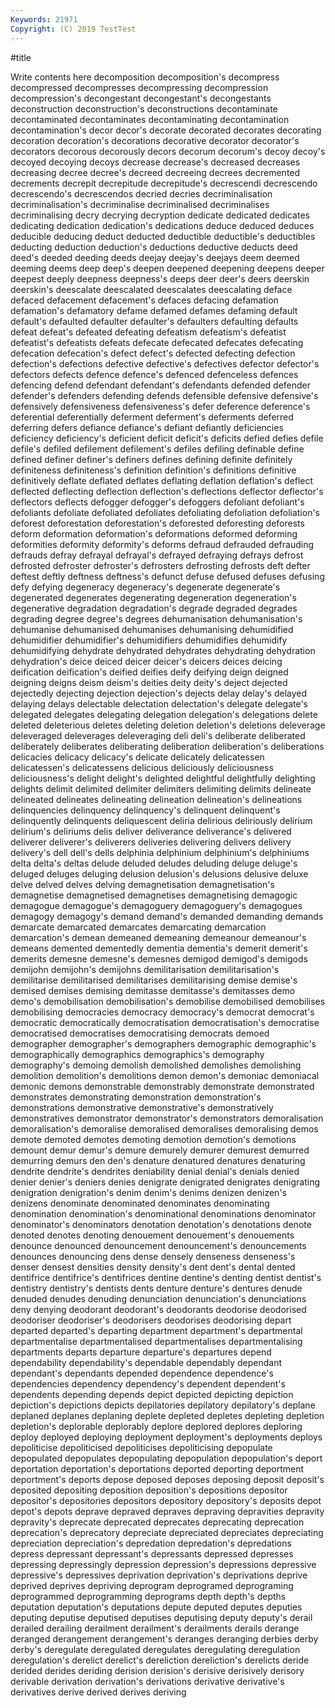 ```yaml
---
Keywords: 21971
Copyright: (C) 2019 TestTest
---
```


#title

Write contents here
decomposition decomposition's
decompress decompressed decompresses decompressing decompression decompression's decongestant decongestant's decongestants deconstruction
deconstruction's deconstructions decontaminate decontaminated decontaminates decontaminating decontamination decontamination's decor decor's
decorate decorated decorates decorating decoration decoration's decorations decorative decorator decorator's
decorators decorous decorously decors decorum decorum's decoy decoy's decoyed decoying
decoys decrease decrease's decreased decreases decreasing decree decree's decreed decreeing
decrees decremented decrements decrepit decrepitude decrepitude's decrescendi decrescendo decrescendo's decrescendos
decried decries decriminalisation decriminalisation's decriminalise decriminalised decriminalises decriminalising decry decrying
decryption dedicate dedicated dedicates dedicating dedication dedication's dedications deduce deduced
deduces deducible deducing deduct deducted deductible deductible's deductibles deducting deduction
deduction's deductions deductive deducts deed deed's deeded deeding deeds deejay
deejay's deejays deem deemed deeming deems deep deep's deepen deepened
deepening deepens deeper deepest deeply deepness deepness's deeps deer deer's
deers deerskin deerskin's deescalate deescalated deescalates deescalating deface defaced defacement
defacement's defaces defacing defamation defamation's defamatory defame defamed defames defaming
default default's defaulted defaulter defaulter's defaulters defaulting defaults defeat defeat's
defeated defeating defeatism defeatism's defeatist defeatist's defeatists defeats defecate defecated
defecates defecating defecation defecation's defect defect's defected defecting defection defection's
defections defective defective's defectives defector defector's defectors defects defence defence's
defenced defenceless defences defencing defend defendant defendant's defendants defended defender
defender's defenders defending defends defensible defensive defensive's defensively defensiveness defensiveness's
defer deference deference's deferential deferentially deferment deferment's deferments deferred deferring
defers defiance defiance's defiant defiantly deficiencies deficiency deficiency's deficient deficit
deficit's deficits defied defies defile defile's defiled defilement defilement's defiles
defiling definable define defined definer definer's definers defines defining definite
definitely definiteness definiteness's definition definition's definitions definitive definitively deflate deflated
deflates deflating deflation deflation's deflect deflected deflecting deflection deflection's deflections
deflector deflector's deflectors deflects defogger defogger's defoggers defoliant defoliant's defoliants
defoliate defoliated defoliates defoliating defoliation defoliation's deforest deforestation deforestation's deforested
deforesting deforests deform deformation deformation's deformations deformed deforming deformities deformity
deformity's deforms defraud defrauded defrauding defrauds defray defrayal defrayal's defrayed
defraying defrays defrost defrosted defroster defroster's defrosters defrosting defrosts deft
defter deftest deftly deftness deftness's defunct defuse defused defuses defusing
defy defying degeneracy degeneracy's degenerate degenerate's degenerated degenerates degenerating degeneration
degeneration's degenerative degradation degradation's degrade degraded degrades degrading degree degree's
degrees dehumanisation dehumanisation's dehumanise dehumanised dehumanises dehumanising dehumidified dehumidifier dehumidifier's
dehumidifiers dehumidifies dehumidify dehumidifying dehydrate dehydrated dehydrates dehydrating dehydration dehydration's
deice deiced deicer deicer's deicers deices deicing deification deification's deified
deifies deify deifying deign deigned deigning deigns deism deism's deities
deity deity's deject dejected dejectedly dejecting dejection dejection's dejects delay
delay's delayed delaying delays delectable delectation delectation's delegate delegate's delegated
delegates delegating delegation delegation's delegations delete deleted deleterious deletes deleting
deletion deletion's deletions deleverage deleveraged deleverages deleveraging deli deli's deliberate
deliberated deliberately deliberates deliberating deliberation deliberation's deliberations delicacies delicacy delicacy's
delicate delicately delicatessen delicatessen's delicatessens delicious deliciously deliciousness deliciousness's delight
delight's delighted delightful delightfully delighting delights delimit delimited delimiter delimiters
delimiting delimits delineate delineated delineates delineating delineation delineation's delineations delinquencies
delinquency delinquency's delinquent delinquent's delinquently delinquents deliquescent deliria delirious deliriously
delirium delirium's deliriums delis deliver deliverance deliverance's delivered deliverer deliverer's
deliverers deliveries delivering delivers delivery delivery's dell dell's dells delphinia
delphinium delphinium's delphiniums delta delta's deltas delude deluded deludes deluding
deluge deluge's deluged deluges deluging delusion delusion's delusions delusive deluxe
delve delved delves delving demagnetisation demagnetisation's demagnetise demagnetised demagnetises demagnetising
demagogic demagogue demagogue's demagoguery demagoguery's demagogues demagogy demagogy's demand demand's
demanded demanding demands demarcate demarcated demarcates demarcating demarcation demarcation's demean
demeaned demeaning demeanour demeanour's demeans demented dementedly dementia dementia's demerit
demerit's demerits demesne demesne's demesnes demigod demigod's demigods demijohn demijohn's
demijohns demilitarisation demilitarisation's demilitarise demilitarised demilitarises demilitarising demise demise's demised
demises demising demitasse demitasse's demitasses demo demo's demobilisation demobilisation's demobilise
demobilised demobilises demobilising democracies democracy democracy's democrat democrat's democratic democratically
democratisation democratisation's democratise democratised democratises democratising democrats demoed demographer demographer's
demographers demographic demographic's demographically demographics demographics's demography demography's demoing demolish
demolished demolishes demolishing demolition demolition's demolitions demon demon's demoniac demoniacal
demonic demons demonstrable demonstrably demonstrate demonstrated demonstrates demonstrating demonstration demonstration's
demonstrations demonstrative demonstrative's demonstratively demonstratives demonstrator demonstrator's demonstrators demoralisation demoralisation's
demoralise demoralised demoralises demoralising demos demote demoted demotes demoting demotion
demotion's demotions demount demur demur's demure demurely demurer demurest demurred
demurring demurs den den's denature denatured denatures denaturing dendrite dendrite's
dendrites deniability denial denial's denials denied denier denier's deniers denies
denigrate denigrated denigrates denigrating denigration denigration's denim denim's denims denizen
denizen's denizens denominate denominated denominates denominating denomination denomination's denominational denominations
denominator denominator's denominators denotation denotation's denotations denote denoted denotes denoting
denouement denouement's denouements denounce denounced denouncement denouncement's denouncements denounces denouncing
dens dense densely denseness denseness's denser densest densities density density's
dent dent's dental dented dentifrice dentifrice's dentifrices dentine dentine's denting
dentist dentist's dentistry dentistry's dentists dents denture denture's dentures denude
denuded denudes denuding denunciation denunciation's denunciations deny denying deodorant deodorant's
deodorants deodorise deodorised deodoriser deodoriser's deodorisers deodorises deodorising depart departed
departed's departing department department's departmental departmentalise departmentalised departmentalises departmentalising departments
departs departure departure's departures depend dependability dependability's dependable dependably dependant
dependant's dependants depended dependence dependence's dependencies dependency dependency's dependent dependent's
dependents depending depends depict depicted depicting depiction depiction's depictions depicts
depilatories depilatory depilatory's deplane deplaned deplanes deplaning deplete depleted depletes
depleting depletion depletion's deplorable deplorably deplore deplored deplores deploring deploy
deployed deploying deployment deployment's deployments deploys depoliticise depoliticised depoliticises depoliticising
depopulate depopulated depopulates depopulating depopulation depopulation's deport deportation deportation's deportations
deported deporting deportment deportment's deports depose deposed deposes deposing deposit
deposit's deposited depositing deposition deposition's depositions depositor depositor's depositories depositors
depository depository's deposits depot depot's depots deprave depraved depraves depraving
depravities depravity depravity's deprecate deprecated deprecates deprecating deprecation deprecation's deprecatory
depreciate depreciated depreciates depreciating depreciation depreciation's depredation depredation's depredations depress
depressant depressant's depressants depressed depresses depressing depressingly depression depression's depressions
depressive depressive's depressives deprivation deprivation's deprivations deprive deprived deprives depriving
deprogram deprogramed deprograming deprogrammed deprogramming deprograms depth depth's depths deputation
deputation's deputations depute deputed deputes deputies deputing deputise deputised deputises
deputising deputy deputy's derail derailed derailing derailment derailment's derailments derails
derange deranged derangement derangement's deranges deranging derbies derby derby's deregulate
deregulated deregulates deregulating deregulation deregulation's derelict derelict's dereliction dereliction's derelicts
deride derided derides deriding derision derision's derisive derisively derisory derivable
derivation derivation's derivations derivative derivative's derivatives derive derived derives deriving
